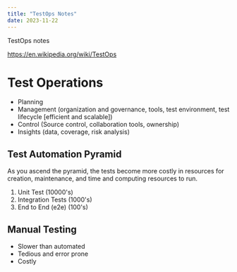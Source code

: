 ```yaml
---
title: "TestOps Notes"
date: 2023-11-22
---
```


TestOps notes

https://en.wikipedia.org/wiki/TestOps

# Test Operations
* Planning
* Management (organization and governance, tools, test environment, test lifecycle [efficient and scalable])
* Control (Source control, collaboration tools, ownership)
* Insights (data, coverage, risk analysis)

## Test Automation Pyramid
As you ascend the pyramid, the tests become more costly in resources for creation, maintenance, and time and computing resources to run.

1. Unit Test (10000's)
2. Integration Tests (1000's)
3. End to End (e2e) (100's)

## Manual Testing
* Slower than automated
* Tedious and error prone
* Costly
